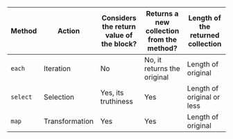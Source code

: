 | Method   | Action         | Considers the return value of the block? | Returns a new collection from the method? | Length of the returned collection |
| -------- | -------------- | ---------------------------------------- | ----------------------------------------- | --------------------------------- |
| `each`   | Iteration      | No                                       | No, it returns the original               | Length of original                |
| `select` | Selection      | Yes, its truthiness                      | Yes                                       | Length of original or less        |
| `map`    | Transformation | Yes                                      | Yes                                       | Length of original                |
 